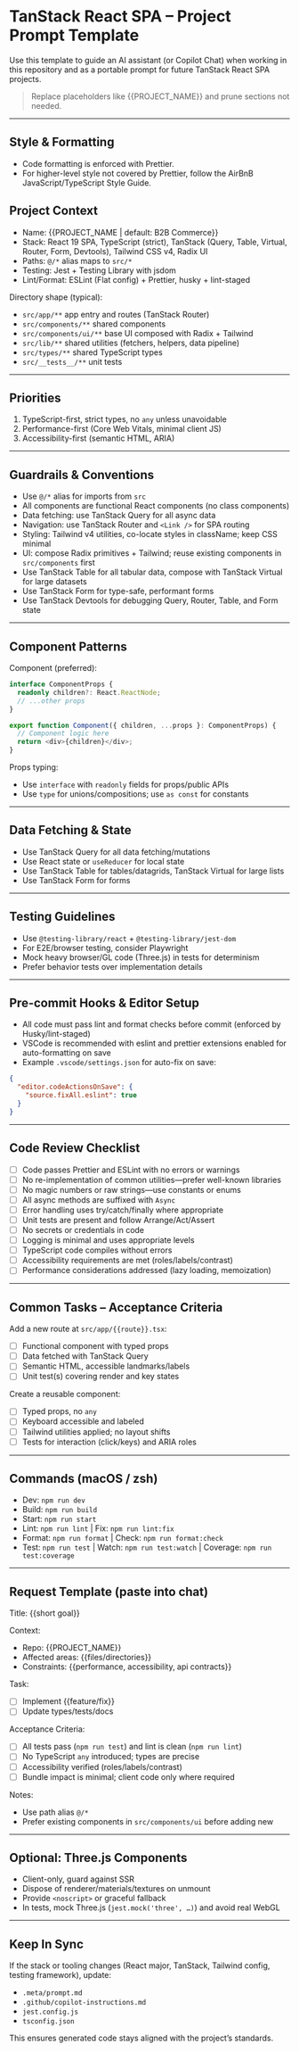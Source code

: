 # TanStack React SPA – Project Prompt Template

Use this template to guide an AI assistant (or Copilot Chat) when working in this repository and as a portable prompt for future TanStack React SPA projects.

> Replace placeholders like {{PROJECT_NAME}} and prune sections not needed.

---

## Style & Formatting

- Code formatting is enforced with Prettier.
- For higher-level style not covered by Prettier, follow the AirBnB JavaScript/TypeScript Style Guide.

## Project Context

- Name: {{PROJECT_NAME | default: B2B Commerce}}
- Stack: React 19 SPA, TypeScript (strict), TanStack (Query, Table, Virtual, Router, Form, Devtools), Tailwind CSS v4, Radix UI
- Paths: `@/*` alias maps to `src/*`
- Testing: Jest + Testing Library with jsdom
- Lint/Format: ESLint (Flat config) + Prettier, husky + lint-staged

Directory shape (typical):

- `src/app/**` app entry and routes (TanStack Router)
- `src/components/**` shared components
- `src/components/ui/**` base UI composed with Radix + Tailwind
- `src/lib/**` shared utilities (fetchers, helpers, data pipeline)
- `src/types/**` shared TypeScript types
- `src/__tests__/**` unit tests

---

## Priorities

1. TypeScript-first, strict types, no `any` unless unavoidable
2. Performance-first (Core Web Vitals, minimal client JS)
3. Accessibility-first (semantic HTML, ARIA)

---

## Guardrails & Conventions

- Use `@/*` alias for imports from `src`
- All components are functional React components (no class components)
- Data fetching: use TanStack Query for all async data
- Navigation: use TanStack Router and `<Link />` for SPA routing
- Styling: Tailwind v4 utilities, co-locate styles in className; keep CSS minimal
- UI: compose Radix primitives + Tailwind; reuse existing components in `src/components` first
- Use TanStack Table for all tabular data, compose with TanStack Virtual for large datasets
- Use TanStack Form for type-safe, performant forms
- Use TanStack Devtools for debugging Query, Router, Table, and Form state

---

## Component Patterns

Component (preferred):

```typescript
interface ComponentProps {
  readonly children?: React.ReactNode;
  // ...other props
}

export function Component({ children, ...props }: ComponentProps) {
  // Component logic here
  return <div>{children}</div>;
}
```

Props typing:

- Use `interface` with `readonly` fields for props/public APIs
- Use `type` for unions/compositions; use `as const` for constants

---

## Data Fetching & State

- Use TanStack Query for all data fetching/mutations
- Use React state or `useReducer` for local state
- Use TanStack Table for tables/datagrids, TanStack Virtual for large lists
- Use TanStack Form for forms

---

## Testing Guidelines

- Use `@testing-library/react` + `@testing-library/jest-dom`
- For E2E/browser testing, consider Playwright
- Mock heavy browser/GL code (Three.js) in tests for determinism
- Prefer behavior tests over implementation details

---

## Pre-commit Hooks & Editor Setup

- All code must pass lint and format checks before commit (enforced by Husky/lint-staged)
- VSCode is recommended with eslint and prettier extensions enabled for auto-formatting on save
- Example `.vscode/settings.json` for auto-fix on save:

```json
{
  "editor.codeActionsOnSave": {
    "source.fixAll.eslint": true
  }
}
```

---

## Code Review Checklist

- [ ] Code passes Prettier and ESLint with no errors or warnings
- [ ] No re-implementation of common utilities—prefer well-known libraries
- [ ] No magic numbers or raw strings—use constants or enums
- [ ] All async methods are suffixed with `Async`
- [ ] Error handling uses try/catch/finally where appropriate
- [ ] Unit tests are present and follow Arrange/Act/Assert
- [ ] No secrets or credentials in code
- [ ] Logging is minimal and uses appropriate levels
- [ ] TypeScript code compiles without errors
- [ ] Accessibility requirements are met (roles/labels/contrast)
- [ ] Performance considerations addressed (lazy loading, memoization)

---

## Common Tasks – Acceptance Criteria

Add a new route at `src/app/{{route}}.tsx`:

- [ ] Functional component with typed props
- [ ] Data fetched with TanStack Query
- [ ] Semantic HTML, accessible landmarks/labels
- [ ] Unit test(s) covering render and key states

Create a reusable component:

- [ ] Typed props, no `any`
- [ ] Keyboard accessible and labeled
- [ ] Tailwind utilities applied; no layout shifts
- [ ] Tests for interaction (click/keys) and ARIA roles

---

## Commands (macOS / zsh)

- Dev: `npm run dev`
- Build: `npm run build`
- Start: `npm run start`
- Lint: `npm run lint` | Fix: `npm run lint:fix`
- Format: `npm run format` | Check: `npm run format:check`
- Test: `npm run test` | Watch: `npm run test:watch` | Coverage: `npm run test:coverage`

---

## Request Template (paste into chat)

Title: {{short goal}}

Context:

- Repo: {{PROJECT_NAME}}
- Affected areas: {{files/directories}}
- Constraints: {{performance, accessibility, api contracts}}

Task:

- [ ] Implement {{feature/fix}}
- [ ] Update types/tests/docs

Acceptance Criteria:

- [ ] All tests pass (`npm run test`) and lint is clean (`npm run lint`)
- [ ] No TypeScript `any` introduced; types are precise
- [ ] Accessibility verified (roles/labels/contrast)
- [ ] Bundle impact is minimal; client code only where required

Notes:

- Use path alias `@/*`
- Prefer existing components in `src/components/ui` before adding new

---

## Optional: Three.js Components

- Client-only, guard against SSR
- Dispose of renderer/materials/textures on unmount
- Provide `<noscript>` or graceful fallback
- In tests, mock Three.js (`jest.mock('three', …)`) and avoid real WebGL

---

## Keep In Sync

If the stack or tooling changes (React major, TanStack, Tailwind config, testing framework), update:

- `.meta/prompt.md`
- `.github/copilot-instructions.md`
- `jest.config.js`
- `tsconfig.json`

This ensures generated code stays aligned with the project’s standards.

